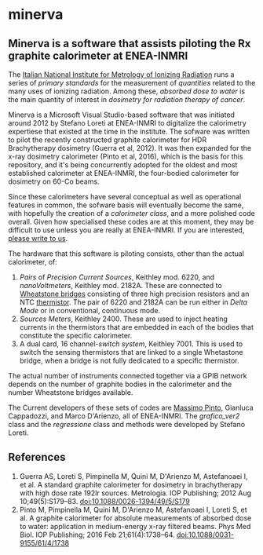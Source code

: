 # minerva

## Minerva is a software that assists piloting the Rx graphite calorimeter at ENEA-INMRI

The [Italian National Institute for Metrology of Ionizing Radiation](http://www.inmri.enea.it) runs a series of *primary standards* for the measurement of *quantities* related to the many uses of ionizing radiation. Among these, *absorbed dose to water* is the main quantity of interest in *dosimetry for radiation therapy of cancer*.

Minerva is a Microsoft Visual Studio-based software that was initiated around 2012 by Stefano Loreti at ENEA-INMRI to digitalize the calorimetry expertiese that existed at the time in the institute. The sofware was written to pilot the recently constructed graphite calorimeter for HDR Brachytherapy dosimetry (Guerra et al, 2012). It was then expanded for the x-ray dosimetry calorimeter (Pinto et al, 2016), which is the basis for this repository, and it's being concurrently adopted for the oldest and most established calorimeter at ENEA-INMRI, the four-bodied calorimeter for dosimetry on 60-Co beams. 

Since these calorimeters have several conceptual as well as operational features in common, the sofware basis will eventually become the same, with hopefully the creation of a _calorimeter class_, and a more polished code overall. Given how specialised these codes are at this moment, they may be difficult to use unless you are really at ENEA-INMRI. If you are interested, [please write to us](mailto:massimo.pinto@enea.it).

The hardware that this software is piloting consists, other than the actual calorimeter, of:

1. _Pairs_ of _Precision Current Sources_, Keithley mod. 6220, and _nanoVoltmeters_, Keithley mod. 2182A. These are connected to [Wheatstone bridges](https://en.wikipedia.org/wiki/Wheatstone_bridge) consisting of three high precision resistors and an NTC [thermistor](https://en.wikipedia.org/wiki/Thermistor). The pair of 6220 and 2182A can be run either in _Delta Mode_  or in conventional, continuous mode.
2. _Sources Meters_, Keithley 2400. These are used to inject heating currents in the thermistors that are embedded in each of the bodies that constitute the specific calorimeter. 
3. A dual card, 16 channel-_switch system_, Keithley 7001. This is used to switch the sensing thermistors that are linked to a single Whetastone bridge, when a bridge is not fully dedicated to a specific thermistor.

The actual number of instruments connected together via a GPIB network depends on the number of graphite bodies in the calorimeter and the number Wheatstone bridges available. 

The Current developers of these sets of codes are [Massimo Pinto](http://massimopinto.github.io), Gianluca Cappadozzi, and Marco D'Arienzo, all of ENEA-INMRI. 
The *grafico_ver2* class and the *regressione* class and methods were developed by Stefano Loreti.

## References 
1.	Guerra AS, Loreti S, Pimpinella M, Quini M, D'Arienzo M, Astefanoaei I, et al. A standard graphite calorimeter for dosimetry in brachytherapy with high dose rate 192Ir sources. Metrologia. IOP Publishing; 2012 Aug 10;49(5):S179–83. [doi:10.1088/0026-1394/49/5/S179](dx.doi.org/10.1088/0026-1394/49/5/S17)
2.	Pinto M, Pimpinella M, Quini M, D'Arienzo M, Astefanoaei I, Loreti S, et al. A graphite calorimeter for absolute measurements of absorbed dose to water: application in medium-energy x-ray filtered beams. Phys Med Biol. IOP Publishing; 2016 Feb 21;61(4):1738–64. [doi:10.1088/0031-9155/61/4/1738](http://dx.doi.org/10.1088/0031-9155/61/4/1738)  
